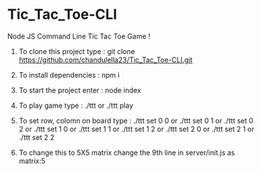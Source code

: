 # Tic_Tac_Toe-CLI

Node JS Command Line Tic Tac Toe Game !

1. To clone this project type  : git clone https://github.com/chandulella23/Tic_Tac_Toe-CLI.git

2.  To install dependencies    : npm i

3.  To start the project enter : node index

4.  To play game type          : ./ttt or ./ttt play

5.  To set row, colomn on board type : 
                                        ./ttt set 0 0 or ./ttt set 0 1 or ./ttt set 0 2 or
                                        ./ttt set 1 0 or ./ttt set 1 1 or ./ttt set 1 2 or
                                        ./ttt set 2 0 or ./ttt set 2 1 or ./ttt set 2 2

6.  To change this to 5X5 matrix change the 9th line in server/init.js as matrix:5
